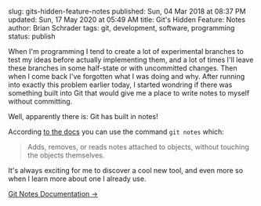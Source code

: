 slug: gits-hidden-feature-notes
published: Sun, 04 Mar 2018 at 08:37 PM
updated: Sun, 17 May 2020 at 05:49 AM
title: Git's Hidden Feature: Notes
author: Brian Schrader
tags: git, development, software, programming
status: publish

When I'm programming I tend to create a lot of experimental branches to test my ideas before actually implementing them, and a lot of times I'll leave these branches in some half-state or with uncommitted changes. Then when I come back I've forgotten what I was doing and why. After running into exactly this problem earlier today, I started wondring if there was something built into Git that would give me a place to write notes to myself without committing.

Well, apparently there is: Git has built in notes!

According [to the docs][docs] you can use the command `git notes` which:

> Adds, removes, or reads notes attached to objects, without touching the objects themselves.

It's always exciting for me to discover a cool new tool, and even more so when I learn more about one I already use.

[Git Notes Documentation &#8594;][docs]

[docs]: https://git-scm.com/docs/git-notes
